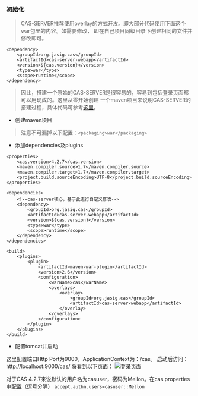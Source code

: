### 初始化
> CAS-SERVER推荐使用overlay的方式开发。即大部分代码使用下面这个war包里的内容。如需要修改，
即在自己项目同级目录下创建相同的文件并修改即可。
```
<dependency>
    <groupId>org.jasig.cas</groupId>
    <artifactId>cas-server-webapp</artifactId>
    <version>${cas.version}</version>
    <type>war</type>
    <scope>runtime</scope>
</dependency>
```
> 因此，搭建一个原始的CAS-SERVER是很容易的，容易到包括登录页面都可以用现成的。这里从零开始创建
一个maven项目来说明CAS-SERVER的搭建过程，具体代码可参考[这里](https://github.com/MoonChaserChen/cas-server-4.2/commit/4aa59e0438f911e4a298179635861f40533cb343)。

* 创建maven项目
> 注意不可漏掉以下配置：`<packaging>war</packaging>`

* 添加dependencies及plugins
```
<properties>
    <cas.version>4.2.7</cas.version>
    <maven.compiler.source>1.7</maven.compiler.source>
    <maven.compiler.target>1.7</maven.compiler.target>
    <project.build.sourceEncoding>UTF-8</project.build.sourceEncoding>
</properties>
```

```
<dependencies>
    <!--cas-server核心，基于此进行自定义修改-->
    <dependency>
        <groupId>org.jasig.cas</groupId>
        <artifactId>cas-server-webapp</artifactId>
        <version>${cas.version}</version>
        <type>war</type>
        <scope>runtime</scope>
    </dependency>
</dependencies>
```

```
<build>
    <plugins>
        <plugin>
            <artifactId>maven-war-plugin</artifactId>
            <version>2.6</version>
            <configuration>
                <warName>cas</warName>
                <overlays>
                    <overlay>
                        <groupId>org.jasig.cas</groupId>
                        <artifactId>cas-server-webapp</artifactId>
                    </overlay>
                </overlays>
            </configuration>
        </plugin>
    </plugins>
</build>
```

* 配置tomcat并启动

这里配置端口Http Port为9000，ApplicationContext为：/cas。 启动后访问： http://localhost:9000/cas/ 将看到以下页面：
![登录页面](http://image.akira.ink/cas-server-4.2/fast-start/login.png)

对于CAS 4.2.7来说默认的用户名为casuser，密码为Mellon。在cas.properties中配置（逗号分隔）
`accept.authn.users=casuser::Mellon`